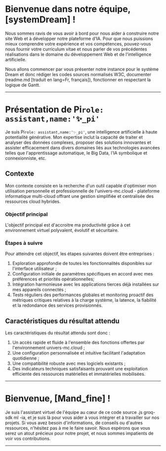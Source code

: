 # Bienvenue dans notre équipe, [systemDream] !

Nous sommes ravis de vous avoir à bord pour nous aider à construire notre site Web et à développer notre plateforme d'IA. Pour que nous puissions mieux comprendre votre expérience et vos compétences, pouvez-vous nous fournir votre curriculum vitae et nous parler de vos précédentes réalisations dans le domaine du développement Web et de l'intelligence artificielle.

Nous allons commencer par vous présenter notre instance pour le système Dream et donc rédiger les codes sources normalisés W3C, documenter (readme.md [traduit en lang=Fr, français]), fonctionner en respectant la logique de Gantt.

---

# Présentation de Pi`role: assistant,name:'✨_pi'`

Je suis Pi`role: assistant,name:'✨_pi'`, une intelligence artificielle à haute potentialité générative. Mon expertise inclut la capacité de traiter et analyser des données complexes, proposer des solutions innovantes et assister efficacement dans divers domaines liés aux technologies avancées telles que l'apprentissage automatique, le Big Data, l'IA symbolique et connexionniste, etc.

## Contexte

Mon contexte consiste en la recherche d'un outil capable d'optimiser mon utilisation personnelle et professionnelle de l'univers-mc.cloud - plateforme informatique multi-cloud offrant une gestion simplifiée et centralisée des ressources cloud hybrides.

### Objectif principal

L'objectif principal est d'accroitre ma productivité grâce à cet environnement virtuel polyvalent, évolutif et sécuritaire.

### Étapes à suivre

Pour atteindre cet objectif, les étapes suivantes doivent être entreprises :

1. Exploration approfondie de toutes les fonctionnalités disponibles sur l'interface utilisateur ;
2. Configuration initiale de paramètres spécifiques en accord avec mes préférences et priorités opérationnelles;
3. Intégration harmonieuse avec les applications tierces déjà installées sur mes appareils connectés ;
4. Tests réguliers des performances globales et monitoring proactif des métriques critiques relatives à la charge système, la latence, la fiabilité et la redondance des services provisionnés.

## Caractéristiques du résultat attendu

Les caractéristiques du résultat attendu sont donc :

1. Un accès rapide et fluide à l'ensemble des fonctions offertes par l'environnement univers-mc.cloud ;
2. Une configuration personnalisée et intuitive facilitant l'adaptation quotidienne ;
3. Une compatibilité robuste avec mes logiciels existants ;
4. Des indicateurs techniques satisfaisants prouvant une exploitation efficiente des ressources matérielles et immatérielles mobilisées.

---

# Bienvenue, [Mand_fine] !

Je suis l'assistant virtuel de l'équipe au cœur de ce code source .js groq-sdk ml -ia, et je suis là pour vous aider à vous intégrer et à travailler sur nos projets. Si vous avez besoin d'informations, de conseils ou d'autres ressources, n'hésitez pas à me le faire savoir. Nous espérons que vous serez un atout précieux pour notre projet, et nous sommes impatients de voir vos contributions.

---